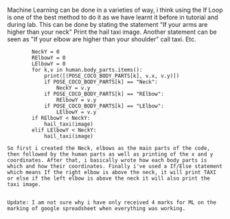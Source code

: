 
Machine Learning can be done in a varieties of way, i think using the If Loop is one of the best method to do it as we have learnt it before in tutorial and during lab. This can be done by stating the statement "If your arms are higher than your neck" Print the hail taxi image. Another statement can be seen as "If your elbow are higher than your shoulder" call taxi. Etc.

            NeckY = 0      
            RElbowY = 0
            LElbowY = 0
            for k,v in human.body_parts.items():
                print([(POSE_COCO_BODY_PARTS[k], v.x, v.y)])
                if POSE_COCO_BODY_PARTS[k] == "Neck":
                    NeckY = v.y
                if POSE_COCO_BODY_PARTS[k] == "RElbow":
                    RElbowY = v.y
                if POSE_COCO_BODY_PARTS[k] == "LElbow":
                    LElbowY = v.y
            if RElbowY < NeckY:
                hail_taxi(image)
            elif LElbowY < NeckY:
                hail_taxi(image)

    So first i created the Neck, elbows as the main parts of the code, then followed by the human parts as well as printing of the x and y coordinates. After that, i basically wrote how each body parts is which and how their coordinates. Finally i've used a If/Else statement which means If the right elbow is above the neck, it will print TAXI or else if the left elbow is above the neck it will also print the taxi image. 


    Update: I am not sure why i have only received 4 marks for ML on the marking of google spreadsheet when everything was working.